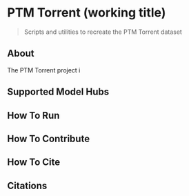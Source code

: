 # PTM Torrent (working title)

> Scripts and utilities to recreate the PTM Torrent dataset

## About

The PTM Torrent project i

## Supported Model Hubs

## How To Run

## How To Contribute

## How To Cite

## Citations
